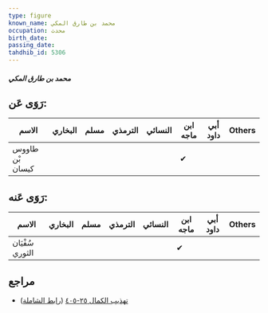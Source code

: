 ```yaml
---
type: figure
known_name: محمد بن طارق المكي
occupation: محدث
birth_date:
passing_date:
tahdhib_id: 5306
---
```

##### محمد بن طارق المكي

## رَوَى عَن:
| الاسم           | البخاري | مسلم | الترمذي | النسائي | ابن ماجه | أبي داود | Others |
| --------------- | ------- | ---- | ------- | ------- | -------- | -------- | ------ |
| طاووس بْن كيسان |         |      |         |         | ✔        |          |        |
## رَوَى عَنه:
| الاسم           | البخاري | مسلم | الترمذي | النسائي | ابن ماجه | أبي داود | Others |
| --------------- | ------- | ---- | ------- | ------- | -------- | -------- | ------ |
| سُفْيَان الثوري |         |      |         |         | ✔        |          |        |
## مراجع
- [تهذيب الكمال ٢٥-٤٠٥](obsidian://open?vault=Tahdhib-al-Kamal&file=Figures/٥٣٠٦-محمد%20بن%20طارق%20المكي) ([رابط الشاملة](https://shamela.ws/book/3722/13498))